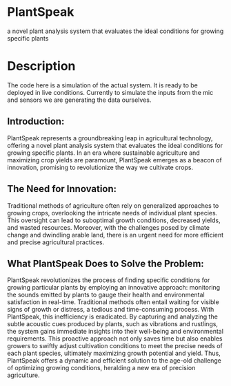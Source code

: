 # PlantSpeak
a novel plant analysis system that evaluates the ideal conditions for growing specific plants

# Description
The code here is a simulation of the actual system. It is ready to be deployed in live conditions. Currently to simulate the inputs from the mic and sensors we are generating the data ourselves.

## Introduction:
PlantSpeak represents a groundbreaking leap in agricultural technology, offering a novel plant analysis system that evaluates the ideal conditions for growing specific plants. In an era where sustainable agriculture and maximizing crop yields are paramount, PlantSpeak emerges as a beacon of innovation, promising to revolutionize the way we cultivate crops.

## The Need for Innovation:
Traditional methods of agriculture often rely on generalized approaches to growing crops, overlooking the intricate needs of individual plant species. This oversight can lead to suboptimal growth conditions, decreased yields, and wasted resources. Moreover, with the challenges posed by climate change and dwindling arable land, there is an urgent need for more efficient and precise agricultural practices.

## What PlantSpeak Does to Solve the Problem:
PlantSpeak revolutionizes the process of finding specific conditions for growing particular plants by employing an innovative approach: monitoring the sounds emitted by plants to gauge their health and environmental satisfaction in real-time. Traditional methods often entail waiting for visible signs of growth or distress, a tedious and time-consuming process. With PlantSpeak, this inefficiency is eradicated. By capturing and analyzing the subtle acoustic cues produced by plants, such as vibrations and rustlings, the system gains immediate insights into their well-being and environmental requirements. This proactive approach not only saves time but also enables growers to swiftly adjust cultivation conditions to meet the precise needs of each plant species, ultimately maximizing growth potential and yield. Thus, PlantSpeak offers a dynamic and efficient solution to the age-old challenge of optimizing growing conditions, heralding a new era of precision agriculture.
